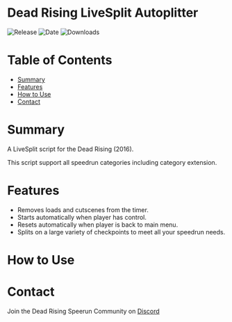 # Dead Rising LiveSplit Autoplitter
![Release](https://img.shields.io/github/v/release/PNPS-Edge/DeadRising_LiveSplit_Autosplitter?label=current%20release&style=for-the-badge)
![Date](https://img.shields.io/github/release-date/PNPS-Edge/DeadRising_LiveSplit_Autosplitter?style=for-the-badge)
![Downloads](https://img.shields.io/github/downloads/PNPS-Edge/DeadRising_LiveSplit_Autosplitter/total?color=%23007EC6&style=for-the-badge)

# Table of Contents
- [Summary](https://github.com/PNPS-Edge/DeadRising_LiveSplit_Autosplitter#summary)
- [Features](https://github.com/PNPS-Edge/DeadRising_LiveSplit_Autosplitter#features)
- [How to Use](https://github.com/PNPS-Edge/DeadRising_LiveSplit_Autosplitter#how-to-use)
- [Contact](https://github.com/PNPS-Edge/DeadRising_LiveSplit_Autosplitter#contact)


# Summary
A LiveSplit script for the Dead Rising (2016).

This script support all speedrun categories including category extension.

# Features
  - Removes loads and cutscenes from the timer.
  - Starts automatically when player has control.
  - Resets automatically when player is back to main menu.
  - Splits on a large variety of checkpoints to meet all your speedrun needs. 

# How to Use


# Contact
Join the Dead Rising Speerun Community on [Discord](https://discord.com/invite/5ac3ZfV)
